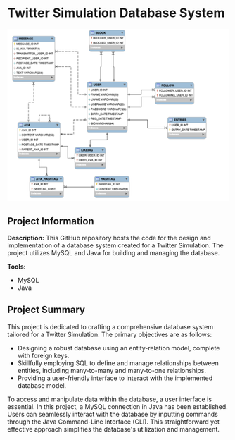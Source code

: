 # Twitter Simulation Database System
![](./Image/ERD.png)
## Project Information

**Description:**
This GitHub repository hosts the code for the design and implementation of a database system created for a Twitter Simulation. The project utilizes MySQL and Java for building and managing the database.

**Tools:**
- MySQL
- Java


## Project Summary

This project is dedicated to crafting a comprehensive database system tailored for a Twitter Simulation. The primary objectives are as follows:

- Designing a robust database using an entity-relation model, complete with foreign keys.
- Skillfully employing SQL to define and manage relationships between entities, including many-to-many and many-to-one relationships.
- Providing a user-friendly interface to interact with the implemented database model.

To access and manipulate data within the database, a user interface is essential. In this project, a MySQL connection in Java has been established. Users can seamlessly interact with the database by inputting commands through the Java Command-Line Interface (CLI). This straightforward yet effective approach simplifies the database's utilization and management.

